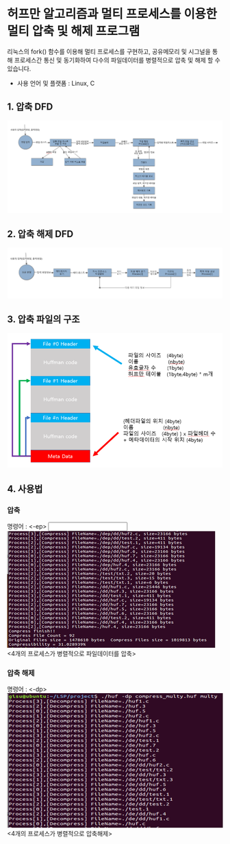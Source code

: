 # 허프만 알고리즘과 멀티 프로세스를 이용한 멀티 압축 및 해제 프로그램
리눅스의 fork() 함수를 이용해 멀티 프로세스를 구현하고, 
공유메모리 및 시그널을 통해 프로세스간 통신 및 동기화하여 다수의 파일데이터를 병렬적으로 압축 및 해제 할 수 있습니다.

- 사용 언어 및 플랫폼 : Linux, C

## 1. 압축 DFD
![](https://raw.githubusercontent.com/GisuLee/huffman_muilt_process_compression/master/dfd_encode_mul.png)

## 2. 압축 해제 DFD
![](https://raw.githubusercontent.com/GisuLee/huffman_muilt_process_compression/master/dfd_decode_mul.png)

## 3. 압축 파일의 구조
![](https://raw.githubusercontent.com/GisuLee/huffman_muilt_process_compression/master/filestruct.png)

## 4. 사용법

### 압축
명령어 : <-ep> <input file list> <output compression file name>   
![](https://raw.githubusercontent.com/GisuLee/huffman_muilt_process_compression/master/compression.png)   
<4개의 프로세스가 병렬적으로 파일데이터를 압축>

### 압축 해제
명령어 : <-dp> <compression file> <output folder path>   
![](https://raw.githubusercontent.com/GisuLee/huffman_muilt_process_compression/master/decompression.png)   
<4개의 프로세스가 병렬적으로 압축해제>
